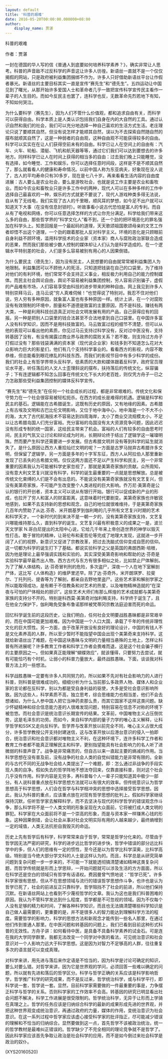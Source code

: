 ```yaml
---
layout: default
title: '科普的艰难'
date: 2016-05-20T00:00:00.000000+08:00
author:
    display_name: 贾湛
---
```


科普的艰难

作者：贾湛

一封在德国的华人写的信《普通人到底要如何培养科学素养？》，确实非常让人思考。科普的声音敌不过反科学的声音这让许多人彷徨。新语丝一直就不是一个仅仅揭假的网站，只是政府被利益集团捆绑不作为，许多人只好借助新语丝平台让作假者暴光。新语丝的主要目标其实一直是宣传“赛先生”和“德先生”。五四运动让中国见到了曙光，从那开始许多爱国人士和革命者几乎一致把宣传科学宣传民主看作一辈子的人生目的。而如今反民主也罢了，连科学也反，无数革命先烈若地下有知，不知如何哭泣。

为什么要科学（赛先生），因为人们不管什么价值观，都和追求自由有关，而科学可以获得自由。科学本质上是人类认识包括我们自身在内的大自然的工具。通过认识自然和我们的社会，我们可以充分地选择一种自己喜欢的生活方式生活。老庄理论只说了要顺其自然，但没有说怎样才能顺其自然，误以为不去探索自然随自然的摆布就顺其自然了，这是一种弱者的自由观，这种自由观不可能获得较多的自由。科学可以实实在在让人们获得空前未有的自由。科学已让人在空间上的自由有：汽车、火车、轮船、潜艇、飞机和航天器等等，通过它们我们可以达到要想去的许多地方。同样科学已让人在时间上获得的相当多的自由：过去我们晚上只能睡觉，没有选择，如今睡觉、工作和娱乐，你可以选择任意时间段，这样是不是不顺其自然了，那么就看看人的健康和寿命情况。以前中国人称为东亚病夫，好象现在没人说了，古人的平均寿命只有30多岁，现在是七八十岁。再来看看生活内容的自由度进展：古人要么是农业社会，要么是游牧社会，也就是说工作主要是农业和畜牧业。而如今农业和畜牧业只是许多工作中的两种，现代人可以在多种多样的工作中选择自己最喜欢的一种，娱乐的方式就更不要说了，现代人游戏种类多得无法说，自从有了无线电，我们实现了古人的千里眼，顺风耳的梦想，如今足不出户就可以知道天下大事（在没有信息封锁时）。听故事看小说古代恐怕是富人的专利。而自从有了电视和网络，你可以任意选择怎样的方式让你充分满足。科学给我们带来这么多的自由，那些哲学界的“科学文化人”看不到，还一个劲的把环境恶化的罪名强加在科学头上。知恩回报是一个最起码的道理，天天歌颂祖国歌颂母亲的文艺工作者却悟不出这个道理，一个劲的跟着那批人反对科学主义。环境的恶化是只顾眼前自身利益不顾环境，滥用科学技术的企业家（资本家）商人与腐败政治家联合造成的恶果，然而我们那些被少数人控制的媒体却让人们认为是科学造成的。在一个逻辑水平特别差的社会，人们是多么容易被别有用心的人因果倒错。

为什么要民主（德先生），因为没有民主，人民想要的自由就常常被利益集团人为地限制。利益集团可以不顾他人的死活，只知道把钱装在自己的口袋里，为了维持对他们的有利环境，他们常常不会支持正义事业，相反极力利用自己的能力控制媒体。而民主社会舆论自由，舆论不容易被利益集团控制，穷人容易识别骗子，虚假的产品难有市场，人们容易享受由科技的进步带来的种种自由。网上我见到许多人特别崇拜马云，连马云说“穷人真难伺候！”也觉得说了特别对。我忍不住对他们说，穷人穷有多种原因，就象富人富也有多种原因一样。统计上讲，在一个对腐败没有有效限制的环境中，胆量和不道德是致富的主要原因，而不是科技。赚钱有两大类，一种是利用科技创造真正对社会文明发展有用的产品，自己获得应有的回报。另一种是把别人口袋里的钱合法甚至不合法地拿到自己口袋里。在中国许多富人没有科学知识，因而不是用科技致富的。马云致富过程的细节不清楚，但可以从他的表现可以看出他的素质，你见过马云支持过科学没有，反对过中医没有，支持转基因了没有，有没有揭露过商业界与政界的腐败关系？若不敢，则支持过方舟子打假过没有？那些钱袋满满的资本家（现代说企业家）和钱多到不知道怎么花对大众影响力巨大的影星们，他们有几个支持科学事业的。看看西方的影视，内容不敢恭维，但总能看到眼花缭乱的科技东西，而我们的影视节目中有多少科学的成份。我们的社会上有哲学界带头反科学，低素质的大款和媒体跟着反科学，政府官员理论水平差，听任落后的人文人士歪理斜说的摆布，扶持落后的传统文化，纵容骗子；下有连逻辑都不知怎么回事在传统文化下长大的老百姓，则仅凭方舟子一已之力怎敌那些受利益集团控制的媒体反科学宣传。

“赛先生”和“德先生”在任何一个社会成长的过程，都是非常艰难的。传统文化和保守势力在一个社会很容易被轻松扼杀。在西方的成长是难得的机遇。逻辑是科学和民主的基石。逻辑能在古希腊诞生，这既有历史的原因，又有地缘的因素。古希腊上有古埃及文明和古巴比伦文明影响，又位于地中海中心，地中海是一个不大不小的海，太大了古代航海技术不容易达到四周海岸，太小了商业交流规模太小，不足以让古希腊岛国人们充分富裕。充分富裕的岛国没有太大资源竞争问题，因此迟迟没有形成专制的统一国家，这给民主带来了机会。富裕的人们有较多的自由思考时间，民主的气氛又让讨论和辩论成为时尚，长期辩论终于结出了逻辑学这一璀璨明珠。然而要产生科学还需要进一步发展。但古希腊文明并没有等到科学的延生就消失了。是什么原因让西方人重拾灿烂文明的呢？一方面是古罗马抛弃古希腊许多文明，但保留了逻辑学，另一方面是多年的十字军东征，西方人从阿拉伯人那里重新发现了已丢失的古希腊文明。仅仅这两方面还不足以产生科学和民主，另一个非常重要的因素我认为可能被科学史家忽视了，那就是美第奇家族的贡献。众所周知，没有意大利文艺复兴就没有科学，科学的诞生最重要的一点就是思想解放。总是被传统文化束缚的人们是不会有出息的。不能说没有美第奇家族就没有文艺复兴，但没有美第奇家族，不可能产生改变整个人类进程的巨大影响。乔万尼·美第奇是公认的银行的开创者，资本主义可以说从有银行开始。银行可以促成新的产业的形成，也拉开了穷人和富人的财富距离，这意味着时代要剧变。美第奇家族也许敏锐地感到，如果不去支持新的思想和观念，自己的地位就很难维持，于是美第奇家族几百年内赞助了从达.芬奇、米开朗基罗到伽利略的几乎所有文艺复兴时期的艺术和科学天才。一个新时代的到来决不是一朝一夕的，没有美第奇家族支持，文艺复兴哪能维持那么久，直到科学的诞生。文艺复兴最有积极意义的成果之一是，波兰天文学家 N.哥白尼提出的太阳中心说，它给几千年来上帝创造世界的神学以毁灭性打击。敢于冒险的精神，让哥伦布和麦哲伦等完成了地理大发现，这就进一步开阔了人们的视野，新意识又促进了宗教改革，把过去洗脑式信仰变成自愿的信仰。这一切都为科学的诞生打下了基础。都说实验科学之父是英国的弗朗西斯·培根，因为他是理论上最早强调实践和实验的。其实深受美第奇影响和帮助的达·芬奇是实验科学最早最杰出人物。西方古代与东方有很多相似之处，比如禁止尸体解剖。为了了解人体结构，达·芬奇冒判刑的危险，多次盗尸，深夜一个人在地下室解剖尸体，这比写《人体构造》的维萨里还早。除了达·芬奇外，米开朗琪罗、拉斐尔、丁托列托、提香等为了解剖，都亲自去野地里盗尸。这些艺术家和解剖学家之所以能取得成功，是有赖于不信教条和对艺术的热爱，以及唯物精神造就的“在深夜与可怕的尸体相处的胆识”。这些艺术大师们有那么辉煌的艺术成就都与美第奇家族的支持分不开的。特别是科西莫·美第奇对伽利略支持，科学终于诞生了，且在他全力保护下，伽利略免受象布鲁诺那样被梵蒂冈宗教法庭迫害而死的命运。

回忆科学诞生前的这段历史，让我们明白，任何社会文明要战胜愚昧都是非常艰辛的，而在中国可能更加艰难。因为中国是一个人口大国，承载了千年的传统非理性文化的巨大惯性。另一方面，由于改革开放没有良好的理论设计，中国的有钱人不是文化素养高的人群，所以至少暂时不能指望中国会出现个美第奇来支持科学。这就给新语丝出了难题，在中国这块愚昧与文明的力量相当悬殊的土地上，怎样让科普有所进展呢？许多教育工作者和科学工作者会畏难而退，这是这个社会骗子横行的主要原因之一。但如果真正能理解“蝴蝶效应”，就该懂得，只要努力去尝试，就有可能恰巧有个时机，让弱小的科普力量放大，最终战胜愚昧。下面，谈谈我对科普方法上的一些想法。

科学战胜愚昧一定要有许多人共同努力的，所以如果不先对有社会影响力的人进行科普，则科普是很难成功的。细细分析为什么当前那么多政界人物、媒体人和企业家的言论都在反科学，别以为都是受自身利益的驱使，大多是受社会意识影响所致。因为这些人，科学素质不高，独立思考，综合思维能力也相当差，他们不会去想诸如，为什么人参中国人把它当神药卖那么贵，而其它国家不这样这类问题。缺少怀疑精神和综合信息能力差的人很难发现问题，特别容易在信息不对称的环境下被忽悠。而社会意识是统治意识长期宣传的结果。文革前，中国唯物主义占压倒优势，这是毛泽东的功劳。而如今，来自科学内部的量子力学的唯心主义解释，让科学哲学和SSK又走向反科学。哲学界与改革开放以前完全不同，唯心主义占很大成分，许多哲学教授公开支持封建迷信，这与改革开放以后港台意识的侵入一拍即合，统治意识和社会意识都对唯物主义不利，在这种环境下，连许多科学工作者和教育工作者都不能真正理解民主和科学，更别指望能具有社会影响力的名人听了进微弱的科普声音了。战争是非常痛苦的，但自古以来一直起主要的熵减的作用。当科学思想在没有普及前，没有战争的社会人类的自觉纠错能力是非常有限的。全新的与古代不同的无战争社会给人类提出了一个难题，即：怎么通过非战争的手段实现人类的自净。假如失去的哲学阵地不想法夺回来，仅靠直接科普，则对这个社会几乎没有作用。科学内容是无穷多，再科普每个人一辈子只能知道其中极少一部分。有人说科普重点放在科学思想方法就可以有很大的效率。但传统意识认为哲学思想高于科学思想，人们会在哲学与科学相冲突的思想中选择接受哲学思想。因此，我认为科普的重点，应该重点放在对现有哲学思想的批判上。假如科学家继续保持沉默，任听哲学家去解释科学，而不去坚决与现代的科学哲学的错误观念作斗争，那么科学将不是一个人类文明的形象呈现在大众面前，它将被打成人类文明的罪犯。科学家在大众面前将不是一个崇高的形象，而是与资本家一样赚黑心钱的形象。这种因果倒错，会让社会从事对社会文明实际有用的人越来越少，最终熵增到一定的域值，人类无法抗拒自我毁灭的命运。

历史上先有哲学后有科学，科学常常来自于哲学，常常是哲学分化来的。尽管由于哲学因无法严密的研究，科学的进步远比哲学的进步快，哲学中错误的部分远比科学中的多，但人们的思维有一定的惯性，至今还是以为哲学比科学深奥，比科学高级。特别是当今绝大部分学文科的人士是这样认为的。而且，科学总是从研究简单问题到复杂问题一步一步来的，不可能一下就能透彻搞清楚诸如精神这类复杂问题，而哲学传统就是形而上学思辩，一开始问题就可以涉及生活的方方面面，所以在科学还是空白的领域只有哲学有话语权。费因曼曾气愤地说：“哲学已死”。许多科学家很有思想，但从不在思想领域与流行的错误哲学思想作斗争，也许也是认为哲学已死了，社会的前进反正只靠科学，哲学阻挡不了社会的前进，所以他们保持沉默。在新语丝网站上也看到不少蔑视哲学的文章。我认为这也是我们科普困难的原因。我认为不管科学发达到什么程度，哲学都是不可忽视的领域。因为不仅每个人没有足够的精力和时间，了解各种科学知识，而且也无法搞清楚哪些科学知识是自己做人最需要的，更重要的是，并不是很多人的智力能达到理解科学方法的程度。需要哲学的影响力，科学的思想方法和新观念才能传到一些名人那里，在通过他们传到普通人那里。在中医问题和转基因的问题上，我们已看到目前这种形式科普的无效性。方舟子讲：如何看待中医，是具备不具备科学素养的试金石。可是连在我的大学同学群里，我都无法改变一个同学对中医的看法，可见统治意识和社会意识对一个人影响力远大于科学思想。这是因为对智力不足够高的人群，往往重复多次的语言就可以变成真理。

对科学来讲，用先进与落后来作定语是不恰当的，因为科学是讨论可确定的知识，要么对要么错。对哲学来讲，因为它是世界观的学问，必须回答一些难以确定的问题，所以就有先进和落后的哲学区分。科学与哲学正确的关系应该是科学影响哲学，哲学推广科学的研究成果，而不是反过来，哲学统治科学，或与科学平行，即科学说一套，哲学说一套。显然，目前科学家需要做的一件最重要的事是，力争摆正科学与哲学的关系。否则科学家的工作效率不会高。转基因的研究已明显看出社会问题不解决，科学工作进展是很受限制的。哲学统治科学，无异于让形而上学骑在真理之上。哲学的任务应该是归纳综合科学的最新的成果形成先进的世界观，并把这种世界观变成统治意识，再通过政府的力量，媒体的作用，变统治意识为社会意识。在这一系列过程中哲学家应该虚心接受科学家的批评指正，尽可能减少错误的理解和不恰当的归纳综合。显然要做到这一点，首先哲学不该被政治统治，统一的哲学教材是最难纠正错误的。哲学缺少了不完全相同的理论竞争就不是哲学了。因此科学家应该首先争取让政治是社会科学的应用，而不是如今倒过来社会科学是政治的奴仆。

(XYS20160520)

